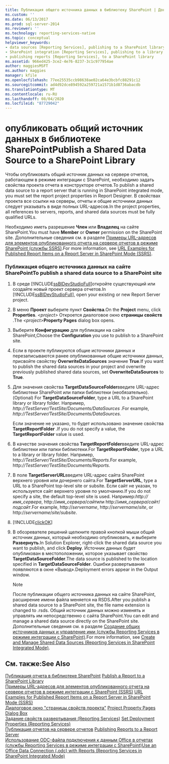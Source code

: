 ```yaml
---
title: Публикация общего источника данных в библиотеку SharePoint | Документы Майкрософт
ms.custom: ''
ms.date: 06/13/2017
ms.prod: sql-server-2014
ms.reviewer: ''
ms.technology: reporting-services-native
ms.topic: conceptual
helpviewer_keywords:
- data sources [Reporting Services], publishing to a SharePoint library
- SharePoint integration [Reporting Services], publishing to a library
- publishing reports [Reporting Services], to a SharePoint library
ms.assetid: 966ed425-3ce2-4e76-8237-3c1c977954ae
author: maggiesMSFT
ms.author: maggies
manager: kfile
ms.openlocfilehash: 77ee25535ccb98638ae02ca64e3bcbfc88291c12
ms.sourcegitcommit: ad4d92dce894592a259721a1571b1d8736abacdb
ms.translationtype: MT
ms.contentlocale: ru-RU
ms.lasthandoff: 08/04/2020
ms.locfileid: "87729042"
---
```

# <a name="publish-a-shared-data-source-to-a-sharepoint-library"></a><span data-ttu-id="931a4-102">опубликовать общий источник данных в библиотеке SharePoint</span><span class="sxs-lookup"><span data-stu-id="931a4-102">Publish a Shared Data Source to a SharePoint Library</span></span>
  <span data-ttu-id="931a4-103">Чтобы опубликовать общий источник данных на сервере отчетов, работающем в режиме интеграции с SharePoint, необходимо задать свойства проекта отчета в конструкторе отчетов.</span><span class="sxs-lookup"><span data-stu-id="931a4-103">To publish a shared data source to a report server that is running in SharePoint integrated mode, you must set the report project properties in Report Designer.</span></span> <span data-ttu-id="931a4-104">В свойствах проекта все ссылки на серверы, отчеты и общие источники данных следует указывать в виде полных URL-адресов.</span><span class="sxs-lookup"><span data-stu-id="931a4-104">In the project properties, all references to servers, reports, and shared data sources must be fully qualified URLs.</span></span>  
  
 <span data-ttu-id="931a4-105">Необходимо иметь разрешение **Член** или **Владелец** на сайте SharePoint.</span><span class="sxs-lookup"><span data-stu-id="931a4-105">You must have **Member** or **Owner** permission on the SharePoint site.</span></span> <span data-ttu-id="931a4-106">Дополнительные сведения см. в разделе [Примеры URL-адресов для элементов опубликованного отчета на сервере отчетов в режиме SharePoint &#40;службы SSRS&#41;](../tools/url-examples-for-items-on-a-report-server-sharepoint-mode.md).</span><span class="sxs-lookup"><span data-stu-id="931a4-106">For more information, see [URL Examples for Published Report Items on a Report Server in SharePoint Mode &#40;SSRS&#41;](../tools/url-examples-for-items-on-a-report-server-sharepoint-mode.md).</span></span>  
  
### <a name="to-publish-a-shared-data-source-to-a-sharepoint-site"></a><span data-ttu-id="931a4-107">Публикация общего источника данных на сайте SharePoint</span><span class="sxs-lookup"><span data-stu-id="931a4-107">To publish a shared data source to a SharePoint site</span></span>  
  
1.  <span data-ttu-id="931a4-108">В среде [!INCLUDE[ssBIDevStudioFull](../../includes/ssbidevstudiofull-md.md)]откройте существующий или создайте новый проект сервера отчетов.</span><span class="sxs-lookup"><span data-stu-id="931a4-108">In [!INCLUDE[ssBIDevStudioFull](../../includes/ssbidevstudiofull-md.md)], open your existing or new Report Server project.</span></span>  
  
2.  <span data-ttu-id="931a4-109">В меню **Проект** выберите пункт **Свойства**.</span><span class="sxs-lookup"><span data-stu-id="931a4-109">On the **Project** menu, click **Properties**.</span></span> <span data-ttu-id="931a4-110">_\<project>_ Откроется диалоговое окно **страницы свойств** .</span><span class="sxs-lookup"><span data-stu-id="931a4-110">The _\<project>_**Property Pages** dialog box opens.</span></span>  
  
3.  <span data-ttu-id="931a4-111">Выберите **Конфигурацию** для публикации на сайте SharePoint,</span><span class="sxs-lookup"><span data-stu-id="931a4-111">Choose the **Configuration** you use to publish to a SharePoint site.</span></span>  
  
4.  <span data-ttu-id="931a4-112">Если в проекте публикуются общие источники данных и перезаписываются ранее опубликованные общие источники данных, присвойте свойству **OverwriteDataSources** значение **True**.</span><span class="sxs-lookup"><span data-stu-id="931a4-112">If you want to publish the shared data sources in your project and overwrite previously published shared data sources, set **OverwriteDataSources** to **True**.</span></span>  
  
5.  <span data-ttu-id="931a4-113">Для значения свойства **TargetDataSourceFolder**введите URL-адрес библиотеки SharePoint или папки библиотеки (необязательно).</span><span class="sxs-lookup"><span data-stu-id="931a4-113">(Optional) For **TargetDataSourceFolder**, type a URL to a SharePoint library or library folder.</span></span> <span data-ttu-id="931a4-114">Например, *http://TestServer/TestSite/Documents/DataSources* .</span><span class="sxs-lookup"><span data-stu-id="931a4-114">For example, *http://TestServer/TestSite/Documents/DataSources*.</span></span>  
  
     <span data-ttu-id="931a4-115">Если значение не указано, то будет использовано значение свойства **TargetReportFolder** .</span><span class="sxs-lookup"><span data-stu-id="931a4-115">If you do not specify a value, the **TargetReportFolder** value is used.</span></span>  
  
6.  <span data-ttu-id="931a4-116">В качестве значения свойства **TargetReportFolder**введите URL-адрес библиотеки или папки библиотеки.</span><span class="sxs-lookup"><span data-stu-id="931a4-116">For **TargetReportFolder**, type a URL to a library or library folder.</span></span> <span data-ttu-id="931a4-117">Например, http:*//TestServer/TestSite/Documents/Reports*.</span><span class="sxs-lookup"><span data-stu-id="931a4-117">For example, http:*//TestServer/TestSite/Documents/Reports*.</span></span>  
  
7.  <span data-ttu-id="931a4-118">В поле **TargetServerURL**введите URL-адрес сайта SharePoint верхнего уровня или дочернего сайта.</span><span class="sxs-lookup"><span data-stu-id="931a4-118">For **TargetServerURL**, type a URL to a SharePoint top-level site or subsite.</span></span> <span data-ttu-id="931a4-119">Если сайт не указан, то используется сайт верхнего уровня по умолчанию.</span><span class="sxs-lookup"><span data-stu-id="931a4-119">If you do not specify a site, the default top-level site is used.</span></span> <span data-ttu-id="931a4-120">Например:*http://имя_сервера*, http://*имя_сервера*/*сайт*или http://*имя_сервера*/*сайт*/*подсайт*.</span><span class="sxs-lookup"><span data-stu-id="931a4-120">For example, http://*servername*, http://*servername*/*site*, or http://*servername*/*site*/*subsite*.</span></span>  
  
8.  [!INCLUDE[clickOK](../../includes/clickok-md.md)]  
  
9. <span data-ttu-id="931a4-121">В обозревателе решений щелкните правой кнопкой мыши общий источник данных, который необходимо опубликовать, и выберите **Развернуть**.</span><span class="sxs-lookup"><span data-stu-id="931a4-121">In Solution Explorer, right-click the shared data source you want to publish, and click **Deploy**.</span></span> <span data-ttu-id="931a4-122">Источник данных будет опубликован в местоположении, которое указывает свойство **TargetDataSourceFolder**.</span><span class="sxs-lookup"><span data-stu-id="931a4-122">The data source is published to the location specified in **TargetDataSourceFolder**.</span></span> <span data-ttu-id="931a4-123">Ошибки развертывания появляются в окне «Вывод».</span><span class="sxs-lookup"><span data-stu-id="931a4-123">Deployment errors appear in the Output window.</span></span>  
  
    > [!NOTE]  
    >  <span data-ttu-id="931a4-124">После публикации общего источника данных на сайте SharePoint, расширение имени файла меняется на RSDS.</span><span class="sxs-lookup"><span data-stu-id="931a4-124">After you publish a shared data source to a SharePoint site, the file name extension is changed to .rsds.</span></span> <span data-ttu-id="931a4-125">Общий источник данных можно изменять и управлять им непосредственно с сайта SharePoint.</span><span class="sxs-lookup"><span data-stu-id="931a4-125">You can edit and manage a shared data source directly on the SharePoint site.</span></span> <span data-ttu-id="931a4-126">Дополнительные сведения см. в разделе [Создание общих источников данных и управление ими (службы Reporting Services в режиме интеграции с SharePoint)](../create-manage-shared-data-sources-reporting-services-sharepoint-integrated-mode.md).</span><span class="sxs-lookup"><span data-stu-id="931a4-126">For more information, see [Create and Manage Shared Data Sources &#40;Reporting Services in SharePoint Integrated Mode&#41;](../create-manage-shared-data-sources-reporting-services-sharepoint-integrated-mode.md).</span></span>  
  
## <a name="see-also"></a><span data-ttu-id="931a4-127">См. также:</span><span class="sxs-lookup"><span data-stu-id="931a4-127">See Also</span></span>  
 <span data-ttu-id="931a4-128">[Публикация отчета в библиотеке SharePoint](publish-a-report-to-a-sharepoint-library.md) </span><span class="sxs-lookup"><span data-stu-id="931a4-128">[Publish a Report to a SharePoint Library](publish-a-report-to-a-sharepoint-library.md) </span></span>  
 <span data-ttu-id="931a4-129">[Примеры URL-адресов для элементов опубликованного отчета на сервере отчетов в режиме интеграции с SharePoint &#40;SSRS&#41;](../tools/url-examples-for-items-on-a-report-server-sharepoint-mode.md) </span><span class="sxs-lookup"><span data-stu-id="931a4-129">[URL Examples for Published Report Items on a Report Server in SharePoint Mode &#40;SSRS&#41;](../tools/url-examples-for-items-on-a-report-server-sharepoint-mode.md) </span></span>  
 <span data-ttu-id="931a4-130">[Диалоговое окно "страницы свойств проекта"](../tools/project-property-pages-dialog-box.md) </span><span class="sxs-lookup"><span data-stu-id="931a4-130">[Project Property Pages Dialog Box](../tools/project-property-pages-dialog-box.md) </span></span>  
 <span data-ttu-id="931a4-131">[Задание свойств развертывания &#40;Reporting Services&#41;](../tools/set-deployment-properties-reporting-services.md) </span><span class="sxs-lookup"><span data-stu-id="931a4-131">[Set Deployment Properties &#40;Reporting Services&#41;](../tools/set-deployment-properties-reporting-services.md) </span></span>  
 <span data-ttu-id="931a4-132">[Публикация отчетов на сервере отчетов](publishing-reports-to-a-report-server.md) </span><span class="sxs-lookup"><span data-stu-id="931a4-132">[Publishing Reports to a Report Server](publishing-reports-to-a-report-server.md) </span></span>  
 [<span data-ttu-id="931a4-133">Использование ODC-файла подключения к данным Office в отчетах (службы Reporting Services в режиме интеграции с SharePoint)</span><span class="sxs-lookup"><span data-stu-id="931a4-133">Use an Office Data Connection &#40;.odc&#41; with Reports &#40;Reporting Services in SharePoint Integrated Mode&#41;</span></span>](../report-data/use-an-office-data-connection-odc-with-reports.md)  
  
  
